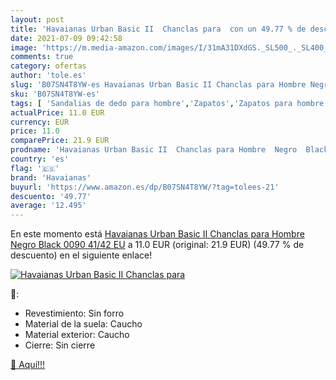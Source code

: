 ```yaml
---
layout: post
title: 'Havaianas Urban Basic II  Chanclas para  con un 49.77 % de descuento'
date: 2021-07-09 09:42:58
image: 'https://m.media-amazon.com/images/I/31mA31DXdGS._SL500_._SL400_.jpg'
comments: true
category: ofertas
author: 'tole.es'
slug: 'B07SN4T8YW-es Havaianas Urban Basic II Chanclas para Hombre Negro Black...'
sku: 'B07SN4T8YW-es'
tags: [ 'Sandalias de dedo para hombre','Zapatos','Zapatos para hombre','Zapatos y complementos','chanclas','havaianas', ]
actualPrice: 11.0 EUR
currency: EUR
price: 11.0
comparePrice: 21.9 EUR
prodname: 'Havaianas Urban Basic II  Chanclas para Hombre  Negro  Black 0090   41/42 EU'
country: 'es'
flag: '🇪🇸'
brand: 'Havaianas'
buyurl: 'https://www.amazon.es/dp/B07SN4T8YW/?tag=tolees-21'
descuento: '49.77'
average: '12.495'
---
```


En este momento está [Havaianas Urban Basic II  Chanclas para Hombre  Negro  Black 0090   41/42 EU](https://www.amazon.es/dp/B07SN4T8YW/?tag=tolees-21) a 11.0 EUR (original: 21.9 EUR) (49.77 %  de descuento) en el siguiente enlace!

[![Havaianas Urban Basic II  Chanclas para ](https://m.media-amazon.com/images/I/31mA31DXdGS._SL500_._SL400_.jpg)](https://www.amazon.es/dp/B07SN4T8YW/?tag=tolees-21)

🔎:

- Revestimiento: Sin forro
- Material de la suela: Caucho
- Material exterior: Caucho
- Cierre: Sin cierre

[🛒 Aquí!!!](https://www.amazon.es/dp/B07SN4T8YW/?tag=tolees-21)
